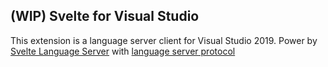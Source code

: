 ﻿## (WIP) Svelte for Visual Studio

This extension is a language server client for Visual Studio 2019. Power by [Svelte Language Server](https://github.com/sveltejs/language-tools/) 
with [language server protocol](https://microsoft.github.io/language-server-protocol/)